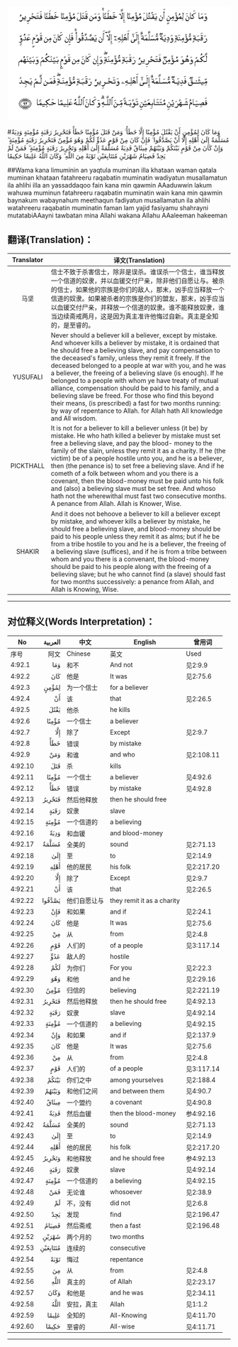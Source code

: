 ![004:092](images/004_092.gif)

#وَمَا كَانَ لِمُؤْمِنٍ أَنْ يَقْتُلَ مُؤْمِنًا إِلَّا خَطَأً ۚ وَمَنْ قَتَلَ مُؤْمِنًا خَطَأً فَتَحْرِيرُ رَقَبَةٍ مُؤْمِنَةٍ وَدِيَةٌ مُسَلَّمَةٌ إِلَىٰ أَهْلِهِ إِلَّا أَنْ يَصَّدَّقُوا ۚ فَإِنْ كَانَ مِنْ قَوْمٍ عَدُوٍّ لَكُمْ وَهُوَ مُؤْمِنٌ فَتَحْرِيرُ رَقَبَةٍ مُؤْمِنَةٍ ۖ وَإِنْ كَانَ مِنْ قَوْمٍ بَيْنَكُمْ وَبَيْنَهُمْ مِيثَاقٌ فَدِيَةٌ مُسَلَّمَةٌ إِلَىٰ أَهْلِهِ وَتَحْرِيرُ رَقَبَةٍ مُؤْمِنَةٍ ۖ فَمَنْ لَمْ يَجِدْ فَصِيَامُ شَهْرَيْنِ مُتَتَابِعَيْنِ تَوْبَةً مِنَ اللَّهِ ۗ وَكَانَ اللَّهُ عَلِيمًا حَكِيمًا 

##Wama kana limuminin an yaqtula muminan illa khataan waman qatala muminan khataan fatahreeru raqabatin muminatin wadiyatun musallamatun ila ahlihi illa an yassaddaqoo fain kana min qawmin AAaduwwin lakum wahuwa muminun fatahreeru raqabatin muminatin wain kana min qawmin baynakum wabaynahum meethaqun fadiyatun musallamatun ila ahlihi watahreeru raqabatin muminatin faman lam yajid fasiyamu shahrayni mutatabiAAayni tawbatan mina Allahi wakana Allahu AAaleeman hakeeman 

## 翻译(Translation)：

| Translator | 译文(Translation)                                            |
| :--------: | ------------------------------------------------------------ |
|    马坚    | 信士不致于杀害信士，除非是误杀。谁误杀一个信士，谁当释放一个信道的奴隶，并以血锾交付尸亲，除非他们自愿让与。被杀的信士，如果他的宗族是你们的敌人，那末，凶手应当释放一个信道的奴隶。如果被杀者的宗族是你们的盟友，那末，凶手应当以血锾交付尸亲，并释放一个信道的奴隶。谁不能释放奴隶，谁当边续斋戒两月，这是因为真主准许他悔过自新。真主是全知的，是至睿的。 |
|  YUSUFALI  | Never should a believer kill a believer, except by mistake. And whoever kills a believer by mistake, it is ordained that he should free a believing slave, and pay compensation to the deceased's family, unless they remit it freely. If the deceased belonged to a people at war with you, and he was a believer, the freeing of a believing slave (is enough). If he belonged to a people with whom ye have treaty of mutual alliance, compensation should be paid to his family, and a believing slave be freed. For those who find this beyond their means, (is prescribed) a fast for two months running: by way of repentance to Allah. for Allah hath All knowledge and All wisdom. |
| PICKTHALL  | It is not for a believer to kill a believer unless (it be) by mistake. He who hath killed a believer by mistake must set free a believing slave, and pay the blood- money to the family of the slain, unless they remit it as a charity. If he (the victim) be of a people hostile unto you, and he is a believer, then (the penance is) to set free a believing slave. And if he cometh of a folk between whom and you there is a covenant, then the blood-money must be paid unto his folk and (also) a believing slave must be set free. And whoso hath not the wherewithal must fast two consecutive months. A penance from Allah. Allah is Knower, Wise. |
|   SHAKIR   | And it does not behoove a believer to kill a believer except by mistake, and whoever kills a believer by mistake, he should free a believing slave, and blood-money should be paid to his people unless they remit it as alms; but if he be from a tribe hostile to you and he is a believer, the freeing of a believing slave (suffices), and if he is from a tribe between whom and you there is a convenant, the blood-money should be paid to his people along with the freeing of a believing slave; but he who cannot find (a slave) should fast for two months successively: a penance from Allah, and Allah is Knowing, Wise. |

---

## 对位释义(Words Interpretation)：

| No   | العربية | 中文    | English | 曾用词 |
| ---- | ------: | ------- | ------- | ------ |
| 序号 |    阿文 | Chinese | 英文    | Used   |
| 4:92.1  | وَمَا      | 和不         | And not                    | 见2:9.9    |
| 4:92.2  | كَانَ      | 他是         | It was                     | 见2:75.6   |
| 4:92.3  | لِمُؤْمِنٍ    | 为一个信士   | for a believer             |            |
| 4:92.4  | أَنْ       | 该           | that                       | 见2:26.5   |
| 4:92.5  | يَقْتُلَ     | 他杀         | he kills                   |            |
| 4:92.6  | مُؤْمِنًا    | 一个信士     | a believer                 |            |
| 4:92.7  | إِلَّا      | 除了         | Except                     | 见2:9.7    |
| 4:92.8  | خَطَأً      | 错误         | by mistake                 |            |
| 4:92.9  | وَمَنْ      | 和谁         | and who                    | 见2:108.11 |
| 4:92.10 | قَتَلَ      | 杀           | kills                      |            |
| 4:92.11 | مُؤْمِنًا    | 一个信士     | a believer                 | 见4:92.6   |
| 4:92.12 | خَطَأً      | 错误         | by mistake                 | 见4:92.8   |
| 4:92.13 | فَتَحْرِيرُ   | 然后他释放   | then he should free        |            |
| 4:92.14 | رَقَبَةٍ     | 奴隶         | slave                      |            |
| 4:92.15 | مُؤْمِنَةٍ    | 一个信道的   | a believing                |            |
| 4:92.16 | وَدِيَةٌ     | 和血锾       | and blood-money            |            |
| 4:92.17 | مُسَلَّمَةٌ    | 全美的       | sound                      | 见2:71.13  |
| 4:92.18 | إِلَىٰ      | 至           | to                         | 见2:14.9   |
| 4:92.19 | أَهْلِهِ     | 他的居民     | his folk                   | 见2:217.20 |
| 4:92.20 | إِلَّا      | 除了         | Except                     | 见2:9.7    |
| 4:92.21 | أَنْ       | 该           | that                       | 见2:26.5   |
| 4:92.22 | يَصَّدَّقُوا   | 他们自愿让与 | they remit it as a charity |            |
| 4:92.23 | فَإِنْ      | 和如果       | and if                     | 见2:24.1   |
| 4:92.24 | كَانَ      | 他是         | It was                     | 见2:75.6   |
| 4:92.25 | مِنْ       | 从           | from                       | 见2:4.8    |
| 4:92.26 | قَوْمٍ      | 人们的       | of a people                | 见3:117.14 |
| 4:92.27 | عَدُوٍّ      | 敌人的       | hostile                    |            |
| 4:92.28 | لَكُمْ      | 为你们       | For you                    | 见2:22.3   |
| 4:92.29 | وَهُوَ      | 和他         | and he                     | 见2:29.16  |
| 4:92.30 | مُؤْمِنٌ     | 归信的       | believing                  | 见2:221.19 |
| 4:92.31 | فَتَحْرِيرُ   | 然后他释放   | then he should free        | 见4:92.13  |
| 4:92.32 | رَقَبَةٍ     | 奴隶         | slave                      | 见4:92.14  |
| 4:92.33 | مُؤْمِنَةٍ    | 一个信道的   | a believing                | 见4:92.15  |
| 4:92.34 | وَإِنْ      | 和如果       | and if                     | 见2:137.9  |
| 4:92.35 | كَانَ      | 他是         | It was                     | 见2:75.6   |
| 4:92.36 | مِنْ       | 从           | from                       | 见2:4.8    |
| 4:92.37 | قَوْمٍ      | 人们的       | of a people                | 见3:117.14 |
| 4:92.38 | بَيْنَكُمْ    | 你们之中     | among yourselves           | 见2:188.4  |
| 4:92.39 | وَبَيْنَهُمْ   | 和他们之间   | and between them           | 见4:90.7   |
| 4:92.40 | مِيثَاقٌ    | 一个盟约     | a covenant                 | 见4:90.8   |
| 4:92.41 | فَدِيَةٌ     | 然后血锾     | then the blood-money       | 参4:92.16  |
| 4:92.42 | مُسَلَّمَةٌ    | 全美的       | sound                      | 见2:71.13  |
| 4:92.43 | إِلَىٰ      | 至           | to                         | 见2:14.9   |
| 4:92.44 | أَهْلِهِ     | 他的居民     | his folk                   | 见2:217.20 |
| 4:92.45 | وَتَحْرِيرُ   | 和他释放     | and he should free         | 参4:92.13  |
| 4:92.46 | رَقَبَةٍ     | 奴隶         | slave                      | 见4:92.14  |
| 4:92.47 | مُؤْمِنَةٍ    | 一个信道的   | a believing                | 见4:92.15  |
| 4:92.48 | فَمَنْ      | 无论谁       | whosoever                  | 见2:38.9   |
| 4:92.49 | لَمْ       | 不，没有     | did not                    | 见2:6.8    |
| 4:92.50 | يَجِدْ      | 发现         | find                       | 见2:196.47 |
| 4:92.51 | فَصِيَامُ    | 然后斋戒     | then a fast                | 见2:196.48 |
| 4:92.52 | شَهْرَيْنِ    | 两个月的     | two months                 |            |
| 4:92.53 | مُتَتَابِعَيْنِ | 连续的       | consecutive                |            |
| 4:92.54 | تَوْبَةً     | 悔过         | repentance                 |            |
| 4:92.55 | مِنَ       | 从           | from                       | 见2:4.8    |
| 4:92.56 | اللَّهِ     | 真主的       | of Allah                   | 见2:23.17  |
| 4:92.57 | وَكَانَ     | 和他是       | and he was                 | 见2:34.11  |
| 4:92.58 | اللَّهُ     | 安拉，真主   | Allah                      | 见1:1.2    |
| 4:92.59 | عَلِيمًا    | 全知的       | All-Knowing                | 见4:11.70  |
| 4:92.60 | حَكِيمًا    | 至睿的       | All-wise                   | 见4:11.71  |

---

